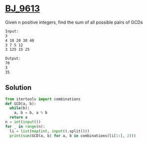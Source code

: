 # [BJ_9613](https://acmicpc.net/problem/9613)

Given n positive integers, find the sum of all possible pairs of GCDs

```txt
Input:
3
4 10 20 30 40
3 7 5 12
3 125 15 25

Output:
70
3
35
```

## Solution

```py
from itertools import combinations
def GCD(a, b):
  while(b):
    a, b = b, a % b
  return a
n = int(input())
for _ in range(n):
  li = list(map(int, input().split()))
  print(sum(GCD(a, b) for a, b in combinations(li[1:], 2)))
```
